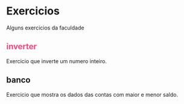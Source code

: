 # Exercicios
Alguns exercicios da faculdade

<h2><font color="#f34b7d">inverter</font></h2> Exercicio que inverte um numero inteiro.
<h2>banco</h2> Exercicio que mostra os dados das contas com maior e menor saldo.
